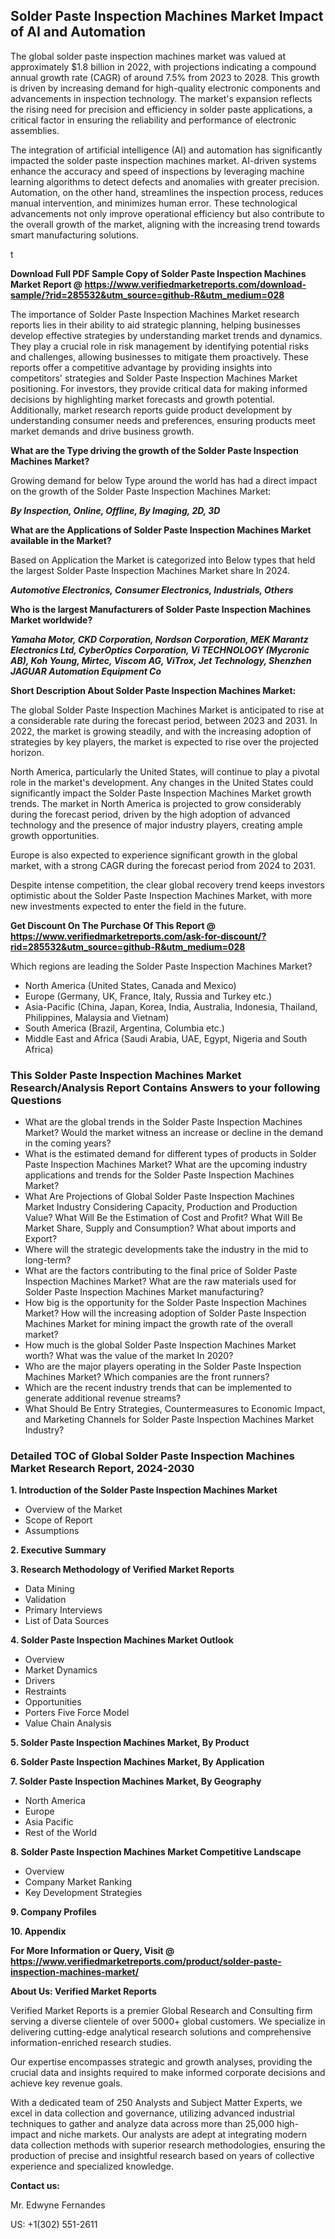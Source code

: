 <h2>Solder Paste Inspection Machines Market Impact of AI and Automation</h2><p>The global solder paste inspection machines market was valued at approximately $1.8 billion in 2022, with projections indicating a compound annual growth rate (CAGR) of around 7.5% from 2023 to 2028. This growth is driven by increasing demand for high-quality electronic components and advancements in inspection technology. The market's expansion reflects the rising need for precision and efficiency in solder paste applications, a critical factor in ensuring the reliability and performance of electronic assemblies.</p><p>The integration of artificial intelligence (AI) and automation has significantly impacted the solder paste inspection machines market. AI-driven systems enhance the accuracy and speed of inspections by leveraging machine learning algorithms to detect defects and anomalies with greater precision. Automation, on the other hand, streamlines the inspection process, reduces manual intervention, and minimizes human error. These technological advancements not only improve operational efficiency but also contribute to the overall growth of the market, aligning with the increasing trend towards smart manufacturing solutions.</p>t</p><p id="" class=""><strong>Download Full PDF Sample Copy of Solder Paste Inspection Machines Market Report @ <a href="https://www.verifiedmarketreports.com/download-sample/?rid=285532&utm_source=github-R&utm_medium=028" target="_blank">https://www.verifiedmarketreports.com/download-sample/?rid=285532&utm_source=github-R&utm_medium=028</a></strong></p><p>The importance of&nbsp;Solder Paste Inspection Machines Market research reports lies in their ability to aid strategic planning, helping businesses develop effective strategies by understanding market trends and dynamics. They play a crucial role in risk management by identifying potential risks and challenges, allowing businesses to mitigate them proactively. These reports offer a competitive advantage by providing insights into competitors' strategies and Solder Paste Inspection Machines Market positioning. For investors, they provide critical data for making informed decisions by highlighting market forecasts and growth potential. Additionally, market research reports guide product development by understanding consumer needs and preferences, ensuring products meet market demands and drive business growth.</p><p><strong>What are the&nbsp;Type driving the growth of the Solder Paste Inspection Machines Market?</strong></p><p id="" class="">Growing demand for below Type around the world has had a direct impact on the growth of the Solder Paste Inspection Machines Market:</p><em><strong>By Inspection, Online, Offline, By Imaging, 2D, 3D</strong></em></p><strong>What are the&nbsp;Applications&nbsp;of Solder Paste Inspection Machines Market available in the Market?</strong></p><p id="" class="">Based on Application the Market is categorized into Below types that held the largest Solder Paste Inspection Machines Market share In 2024.</p><em><strong>Automotive Electronics, Consumer Electronics, Industrials, Others</strong></em></p><strong>Who is the largest Manufacturers of Solder Paste Inspection Machines Market worldwide?</strong></p><p><em><strong>Yamaha Motor, CKD Corporation, Nordson Corporation, MEK Marantz Electronics Ltd, CyberOptics Corporation, Vi TECHNOLOGY (Mycronic AB), Koh Young, Mirtec, Viscom AG, ViTrox, Jet Technology, Shenzhen JAGUAR Automation Equipment Co</strong></em></p><p id="" class=""><strong>Short Description About Solder Paste Inspection Machines Market:</strong></p><p>The global Solder Paste Inspection Machines Market is anticipated to rise at a considerable rate during the forecast period, between 2023 and 2031. In 2022, the market is growing steadily, and with the increasing adoption of strategies by key players, the market is expected to rise over the projected horizon.</p><p>North America, particularly the United States, will continue to play a pivotal role in the market's development. Any changes in the United States could significantly impact the Solder Paste Inspection Machines Market growth trends. The market in North America is projected to grow considerably during the forecast period, driven by the high adoption of advanced technology and the presence of major industry players, creating ample growth opportunities.</p><p>Europe is also expected to experience significant growth in the global market, with a strong CAGR during the forecast period from 2024 to 2031.</p><p>Despite intense competition, the clear global recovery trend keeps investors optimistic about the Solder Paste Inspection Machines Market, with more new investments expected to enter the field in the future.</p><p id="" class=""><strong>Get Discount On The Purchase Of This Report @ <a href="https://www.verifiedmarketreports.com/ask-for-discount/?rid=285532&utm_source=github-R&utm_medium=028" target="_blank">https://www.verifiedmarketreports.com/ask-for-discount/?rid=285532&utm_source=github-R&utm_medium=028</a></strong></p>Which regions are leading the Solder Paste Inspection Machines Market?</p><ul><li>North America (United States, Canada and Mexico)</li><li>Europe (Germany, UK, France, Italy, Russia and Turkey etc.)</li><li>Asia-Pacific (China, Japan, Korea, India, Australia, Indonesia, Thailand, Philippines, Malaysia and Vietnam)</li><li>South America (Brazil, Argentina, Columbia etc.)</li><li>Middle East and Africa (Saudi Arabia, UAE, Egypt, Nigeria and South Africa)</li></ul><h3 id="" class="">This Solder Paste Inspection Machines Market Research/Analysis Report Contains Answers to your following Questions</h3><ul><li>What are the global trends in the Solder Paste Inspection Machines Market? Would the market witness an increase or decline in the demand in the coming years?</li><li>What is the estimated demand for different types of products in Solder Paste Inspection Machines Market? What are the upcoming industry applications and trends for the Solder Paste Inspection Machines Market?</li><li>What Are Projections of Global Solder Paste Inspection Machines Market Industry Considering Capacity, Production and Production Value? What Will Be the Estimation of Cost and Profit? What Will Be Market Share, Supply and Consumption? What about imports and Export?</li><li>Where will the strategic developments take the industry in the mid to long-term?</li><li>What are the factors contributing to the final price of Solder Paste Inspection Machines Market? What are the raw materials used for Solder Paste Inspection Machines Market manufacturing?</li><li>How big is the opportunity for the Solder Paste Inspection Machines Market? How will the increasing adoption of Solder Paste Inspection Machines Market for mining impact the growth rate of the overall market?</li><li>How much is the global Solder Paste Inspection Machines Market worth? What was the value of the market In 2020?</li><li>Who are the major players operating in the Solder Paste Inspection Machines Market? Which companies are the front runners?</li><li>Which are the recent industry trends that can be implemented to generate additional revenue streams?</li><li>What Should Be Entry Strategies, Countermeasures to Economic Impact, and Marketing Channels for Solder Paste Inspection Machines Market Industry?</li></ul><h3 id="" class="">Detailed TOC of Global Solder Paste Inspection Machines Market Research Report, 2024-2030</h3><p id="" class=""><strong>1. Introduction of the Solder Paste Inspection Machines Market</strong></p><ul><li>Overview of the Market</li><li>Scope of Report</li><li>Assumptions</li></ul><p id="" class=""><strong>2. Executive Summary</strong></p><p id="" class=""><strong>3. Research Methodology of Verified Market Reports</strong></p><ul><li>Data Mining</li><li>Validation</li><li>Primary Interviews</li><li>List of Data Sources</li></ul><p id="" class=""><strong>4. Solder Paste Inspection Machines Market Outlook</strong></p><ul><li>Overview</li><li>Market Dynamics</li><li>Drivers</li><li>Restraints</li><li>Opportunities</li><li>Porters Five Force Model</li><li>Value Chain Analysis</li></ul><p id="" class=""><strong>5. Solder Paste Inspection Machines Market, By Product</strong></p><p id="" class=""><strong>6. Solder Paste Inspection Machines Market, By Application</strong></p><p id="" class=""><strong>7. Solder Paste Inspection Machines Market, By Geography</strong></p><ul><li>North America</li><li>Europe</li><li>Asia Pacific</li><li>Rest of the World</li></ul><p id="" class=""><strong>8. Solder Paste Inspection Machines Market Competitive Landscape</strong></p><ul><li>Overview</li><li>Company Market Ranking</li><li>Key Development Strategies</li></ul><p id="" class=""><strong>9. Company Profiles</strong></p><p id="" class=""><strong>10. Appendix</strong></p><p id="" class=""><strong>For More Information or Query, Visit @ <a href="https://www.verifiedmarketreports.com/product/solder-paste-inspection-machines-market/" target="_blank">https://www.verifiedmarketreports.com/product/solder-paste-inspection-machines-market/</a></strong></p><p id="" class=""><strong>About Us: Verified Market Reports</strong></p><p id="" class="">Verified Market Reports is a premier Global Research and Consulting firm serving a diverse clientele of over 5000+ global customers. We specialize in delivering cutting-edge analytical research solutions and comprehensive information-enriched research studies.</p><p id="" class="">Our expertise encompasses strategic and growth analyses, providing the crucial data and insights required to make informed corporate decisions and achieve key revenue goals.</p><p id="" class="">With a dedicated team of 250 Analysts and Subject Matter Experts, we excel in data collection and governance, utilizing advanced industrial techniques to gather and analyze data across more than 25,000 high-impact and niche markets. Our analysts are adept at integrating modern data collection methods with superior research methodologies, ensuring the production of precise and insightful research based on years of collective experience and specialized knowledge.</p><p id="" class=""><strong>Contact us:</strong></p><p id="" class="">Mr. Edwyne Fernandes</p><p id="" class="">US: +1(302) 551-2611</p>